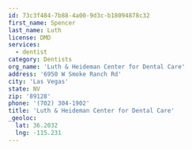```yaml
---
id: 73c3f484-7b88-4a00-9d3c-b18094878c32
first_name: Spencer
last_name: Luth
license: DMD
services:
  - dentist
category: Dentists
org_name: 'Luth & Heideman Center for Dental Care'
address: '6950 W Smoke Ranch Rd'
city: 'Las Vegas'
state: NV
zip: '89128'
phone: '(702) 304-1902'
title: 'Luth & Heideman Center for Dental Care'
_geoloc:
  lat: 36.2032
  lng: -115.231
---
```

